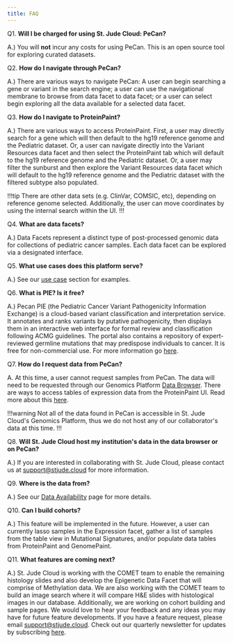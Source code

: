 ```yaml
---
title: FAQ
---
```


Q1. **Will I be charged for using St. Jude Cloud: PeCan?**

A.) You will **not** incur any costs for using PeCan. This is an open source tool for exploring curated datasets.

Q2. **How do I navigate through PeCan?**

A.) There are various ways to navigate PeCan: A user can begin searching a gene or variant in the search engine; a user can use the navigational membrane to browse from data facet to data facet; or a user can select begin exploring all the data available for a selected data facet.

Q3. **How do I navigate to ProteinPaint?**

A.) There are various ways to access ProteinPaint. First, a user may directly search for a gene which will then default to the hg19 reference genome and the Pediatric dataset. Or, a user can navigate directly into the Variant Resources data facet and then select the ProteinPaint tab which will default to the hg19 reference genome and the Pediatric dataset. Or, a user may filter the sunburst and then explore the Variant Resources data facet which will default to the hg19 reference genome and the Pediatric dataset with the filtered subtype also populated.

!!!tip
There are other data sets (e.g. ClinVar, COMSIC, etc), depending on reference genome selected. Additionally, the user can move coordinates by using the internal search within the UI.
!!!

Q4. **What are data facets?**

A.) Data Facets represent a distinct type of post-processed genomic data for collections of pediatric cancer samples. Each data facet can be explored via a designated interface.

Q5. **What use cases does this platform serve?**

A.) See our [use case](https://university.stjude.cloud/docs/pecan/use-cases) section for examples.

Q6. **What is PIE? Is it free?**

A.) Pecan PIE (the Pediatric Cancer Variant Pathogenicity Information Exchange) is a cloud-based variant classification and interpretation service. It annotates and ranks variants by putative pathogenicity, then displays them in an interactive web interface for formal review and classification following ACMG guidelines. The portal also contains a repository of expert-reviewed germline mutations that may predispose individuals to cancer. It is free for non-commercial use. For more information go [here](https://university.stjude.cloud/docs/pecan/pecan-pie/).

Q7.  **How do I request data from PeCan?**

A. At this time, a user cannot request samples from PeCan. The data will need to be requested through our Genomics Platform [Data Browser](https://platform.stjude.cloud/data/diseases/paired-tumor-normal). There are ways to access tables of expression data from the ProteinPaint UI. Read more about this [here](https://university.stjude.cloud/docs/pecan/variants/).

!!!warning
Not all of the data found in PeCan is accessible in St. Jude Cloud's Genomics Platform, thus we do not host any of our collaborator's data at this time.
!!!

Q8. **Will St. Jude Cloud host my institution's data in the data browser or on PeCan?**

A.) If you are interested in collaborating with St. Jude Cloud, please contact us at [support@stjude.cloud](support@stjude.cloud) for more information.

Q9. **Where is the data from?**

A.) See our [Data Availability](https://university.stjude.cloud/docs/pecan/methods-data/) page for more details.

Q10. **Can I build cohorts?**

A.) This feature will be implemented in the future. However, a user can currently lasso samples in the Expression facet, gather a list of samples from the table view in Mutational Signatures, and/or populate data tables from ProteinPaint and GenomePaint.

Q11. **What features are coming next?**

A.) St. Jude Cloud is working with the COMET team to enable the remaining histology slides and also develop the Epigenetic Data Facet that will comprise of Methylation data. We are also working with the COMET team to build an image search where it will compare H&E slides with histological images in our database. Additionally, we are working on cohort building and sample pages. We would love to hear your feedback and any ideas you may have for future feature developments. If you have a feature request, please email [support@stjude.cloud](support@stjude.cloud). Check out our quarterly newsletter for updates by subscribing [here](https://hospital.stjude.org/apps/forms/fb/st-jude-cloud-subscribe/).
